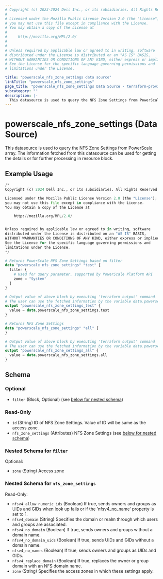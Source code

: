 ```yaml
---
# Copyright (c) 2023-2024 Dell Inc., or its subsidiaries. All Rights Reserved.
#
# Licensed under the Mozilla Public License Version 2.0 (the "License");
# you may not use this file except in compliance with the License.
# You may obtain a copy of the License at
#
#     http://mozilla.org/MPL/2.0/
#
#
# Unless required by applicable law or agreed to in writing, software
# distributed under the License is distributed on an "AS IS" BASIS,
# WITHOUT WARRANTIES OR CONDITIONS OF ANY KIND, either express or implied.
# See the License for the specific language governing permissions and
# limitations under the License.

title: "powerscale_nfs_zone_settings data source"
linkTitle: "powerscale_nfs_zone_settings"
page_title: "powerscale_nfs_zone_settings Data Source - terraform-provider-powerscale"
subcategory: ""
description: |-
  This datasource is used to query the NFS Zone Settings from PowerScale array. The information fetched from this datasource can be used for getting the details or for further processing in resource block.
---
```


# powerscale_nfs_zone_settings (Data Source)

This datasource is used to query the NFS Zone Settings from PowerScale array. The information fetched from this datasource can be used for getting the details or for further processing in resource block.

## Example Usage

```terraform
/*
Copyright (c) 2024 Dell Inc., or its subsidiaries. All Rights Reserved.

Licensed under the Mozilla Public License Version 2.0 (the "License");
you may not use this file except in compliance with the License.
You may obtain a copy of the License at

    http://mozilla.org/MPL/2.0/


Unless required by applicable law or agreed to in writing, software
distributed under the License is distributed on an "AS IS" BASIS,
WITHOUT WARRANTIES OR CONDITIONS OF ANY KIND, either express or implied.
See the License for the specific language governing permissions and
limitations under the License.
*/

# Returns PowerScale NFS Zone Settings based on filter
data "powerscale_nfs_zone_settings" "test" {
  filter {
    # Used for query parameter, supported by PowerScale Platform API
    zone = "System"
  }
}

# Output value of above block by executing 'terraform output' command
# The user can use the fetched information by the variable data.powerscale_nfs_zone_settings.test
output "powerscale_nfs_zone_settings_test" {
  value = data.powerscale_nfs_zone_settings.test
}

# Returns NFS Zone Settings
data "powerscale_nfs_zone_settings" "all" {
}

# Output value of above block by executing 'terraform output' command
# The user can use the fetched information by the variable data.powerscale_nfs_zone_settings.all
output "powerscale_nfs_zone_settings_all" {
  value = data.powerscale_nfs_zone_settings.all
}
```

<!-- schema generated by tfplugindocs -->
## Schema

### Optional

- `filter` (Block, Optional) (see [below for nested schema](#nestedblock--filter))

### Read-Only

- `id` (String) ID of NFS Zone Settings. Value of ID will be same as the access zone.
- `nfs_zone_settings` (Attributes) NFS Zone Settings (see [below for nested schema](#nestedatt--nfs_zone_settings))

<a id="nestedblock--filter"></a>
### Nested Schema for `filter`

Optional:

- `zone` (String) Access zone


<a id="nestedatt--nfs_zone_settings"></a>
### Nested Schema for `nfs_zone_settings`

Read-Only:

- `nfsv4_allow_numeric_ids` (Boolean) If true, sends owners and groups as UIDs and GIDs when look up fails or if the 'nfsv4_no_name' property is set to 1.
- `nfsv4_domain` (String) Specifies the domain or realm through which users and groups are associated.
- `nfsv4_no_domain` (Boolean) If true, sends owners and groups without a domain name.
- `nfsv4_no_domain_uids` (Boolean) If true, sends UIDs and GIDs without a domain name.
- `nfsv4_no_names` (Boolean) If true, sends owners and groups as UIDs and GIDs.
- `nfsv4_replace_domain` (Boolean) If true, replaces the owner or group domain with an NFS domain name.
- `zone` (String) Specifies the access zones in which these settings apply.